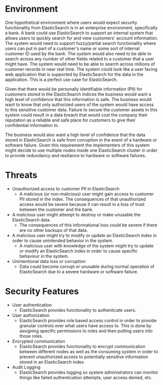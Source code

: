 # Environment
One hypothetical environment where users would expect security functionality from ElasticSearch is in an enterprise environment, specifically a bank. A bank could use ElasticSearch to support an internal system that allows users to quickly search for and view customers' account information. The system would need to support fuzzy/partial search functionality where users can put in part of a customer's name or some sort of internal customer ID used by the bank. The system would also need to be able to search across any number of other fields related to a customer that a user might have. The system would need to be able to search across millions of customer records in near real time. The system could look like a user facing web application that is supported by ElasticSearch for the data in the application. This is a perfect use case for ElasticSearch.

Given that there would be personally identifiable information (PII) for customers stored in the ElasticSearch indices the business would want a high level of confidence that this information is safe. The business would want to know that only authorized users of the system would have access to this sensitive customer data. Failure to secure the customer assets in this system could result in a data breach that would cost the company their reputation as a reliable and safe place for customers to give their confidential information to.

The business would also want a high level of confidence that the data stored in ElasticSearch is safe from corruption in the event of a hardware or software failure. Given this requirement the implementers of this system might decide to use multiple nodes inside one ElasticSearch cluster in order to provide redundancy and resiliance to hardware or software failures.

# Threats
- Unauthorized access to customer PII in ElasticSearch
    - A malicious (or non-malicious) user might gain access to customer PII stored in the index. The consequences of that unauthorized access would be severe because it can result in a loss of trust between the customer and the bank.
- A malicious user might attempt to destroy or make unusable the ElasticSearch data.
    - The consequences of this informational loss could be severe if there are no other backups of that data.
- A malicious user might try to modify or update an ElasticSearch index in order to cause unintended behavior in the system.
    - A malicious user with knowledge of the system might try to update or modify an ElasticSearch index in order to cause specific behaviour in the system.
- Unintentional data loss or corruption
    - Data could become corrupt or unusable during normal operation of ElasticSearch due to a severe hardware or software failure.

# Security Features
- User authentication
    - ElasticSearch provides functionality to authenticate users.
- User authorization
    - ElasticSearch provides role based access control in order to provide granular controls over what users have access to. This is done by assigning specific permissions to roles and then putting users into those roles.
- Encrypted communication
    - ElasticSearch provides functionality to encrypt communication between different nodes as well as the consuming system in order to prevent unauthorized access to potentially sensitive information stored in an ElasticSearch index.
- Audit Logging
    - ElasticSearch provides logging so system administrators can monitor things like failed authentication attempts, user access denied, etc.